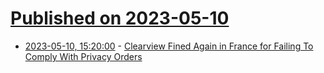 # [Published on 2023-05-10](index.md)

* [2023-05-10, 15:20:00](https://yro.slashdot.org/story/23/05/10/159217/clearview-fined-again-in-france-for-failing-to-comply-with-privacy-orders?utm_source=rss1.0mainlinkanon&utm_medium=feed) - [Clearview Fined Again in France for Failing To Comply With Privacy Orders](https://yro.slashdot.org/story/23/05/10/159217/clearview-fined-again-in-france-for-failing-to-comply-with-privacy-orders?utm_source=rss1.0mainlinkanon&utm_medium=feed)
